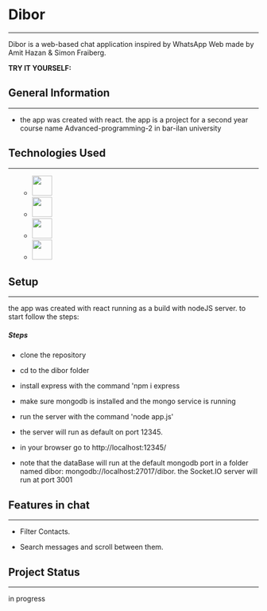 <h1>Dibor</h1>
<hr><p>Dibor is a web-based chat application inspired by WhatsApp Web made by Amit Hazan &amp; Simon Fraiberg.</p>
<p><b>TRY IT YOURSELF: </b> <a href=https://dibor-web.onrender.com></a></p>
<h2>General Information</h2>
<hr><ul>
<li>the app was created with react. the app is a project for a second year course name Advanced-programming-2 in bar-ilan university</li>
</ul><h2>Technologies Used</h2>
<hr><ul>
  <ul>
  <li>
<img src=https://user-images.githubusercontent.com/25181517/192158954-f88b5814-d510-4564-b285-dff7d6400dad.png style="height:40px">
                                                       </li>
                                                       
  <li>
<img src=	https://user-images.githubusercontent.com/25181517/183898674-75a4a1b1-f960-4ea9-abcb-637170a00a75.png style="height:40px">
                                                       </li>
                                                       
  <li>
<img src=https://user-images.githubusercontent.com/25181517/183898054-b3d693d4-dafb-4808-a509-bab54cf5de34.png style="height:40px">
                                                       </li>
                                                       
  <li>
<img src=https://user-images.githubusercontent.com/25181517/183897015-94a058a6-b86e-4e42-a37f-bf92061753e5.png style="height:40px">
                                                       </li>
</ul>


</ul><h2>Setup</h2>
<hr><p>the app was created with react running as a build with nodeJS server. to start follow the steps:</p><h5>Steps</h5><ul>
<li>clone the repository</li>
</ul><ul>
<li>cd to the dibor folder</li>
  </ul><ul>
<li>install express with the command 'npm i express</li>
    </ul><ul>
<li>make sure mongodb is installed and the mongo service is running</li>
</ul><ul>
<li>run the server with the command 'node app.js'</li>
</ul><ul>
<li>the server will run as default on port 12345.</li>
</ul><ul>
<li>in your browser go to http://localhost:12345/</li>
</ul><ul>
<li>note that the dataBase will run at the default mongodb port in a folder named dibor: mongodb://localhost:27017/dibor. the Socket.IO server will run at port 3001</li>
  
  </ul><h2>Features in chat</h2>
<hr><ul>
<li>Filter Contacts.</li>
</ul><ul>
<li>Search messages and scroll between them.</li>
</ul><h2>Project Status</h2>
<hr><p>in progress</p>
